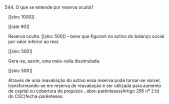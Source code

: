 544.  O que se entende por  reserva oculta?

[[slnc 1000]]

[[rate 90]]

Reserva  oculta. [[slnc 500]]
–  bens que  figuram  no  activo do  balanço social  por  valor  inferior  ao real.

[[slnc 500]]

Gera-se,  assim,  uma  mais-valia  dissimulada.

[[slnc 500]]

Através  de  uma  reavaliação  do activo  essa  reserva  pode  tornar-se  visível,  transformando-se  em  reserva  de reavaliação e ser utilizada  para aumento  de capital ou cobertura de prejuízos  , abre-parênteses(Artigo 295 nº 2 b) do CSC)fecha-parênteses.
